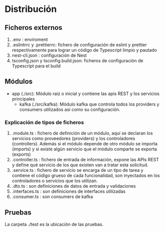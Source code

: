 # Distribución

## Ficheros externos

1. .env : enviroment
2. .eslintrrc y .prettierrc: fichero de configuración de eslint y prettier respectivamente para lograr un código de Typescript limpio y pautado
3. nest-cli.json : configuración de Nest
4. tsconfig.json y tsconfig.build.json: ficheros de configuración de Typescript para el build

## Módulos

- app (./src): Módulo raíz o inicial y contiene las apis REST y los servicios principales
  - kafka (./src/kafka): Módulo kafka que controla todos los providers y consumers utilizados así como su configuración.

### Explicación de tipos de ficheros

1. .module.ts : fichero de definición de un módulo, aquí se declaran los servicios como proveedores (providers) y los controladores (controllers). Además si el módulo depende de otro módulo se importa (imports) y si existe algún servicio que el módulo comparte se exporta (exports)
2. .controller.ts : fichero de entrada de información, expone las APIs REST y define qué servicio de los que existen van a tratar esta solicitud.
3. .service.ts : fichero de servicio se encarga de un tipo de tarea y contiene el código grueso de cada funcionalidad, son inyectados en los controladores o servicios que los utilizan.
4. .dto.ts : son definiciones de datos de entrada y validaciones
5. .interfaces.ts : son definiciones de interfaces utilizadas
6. .consumer.ts : son consumers de kafka

## Pruebas

La carpeta ./test es la ubicación de las pruebas.
